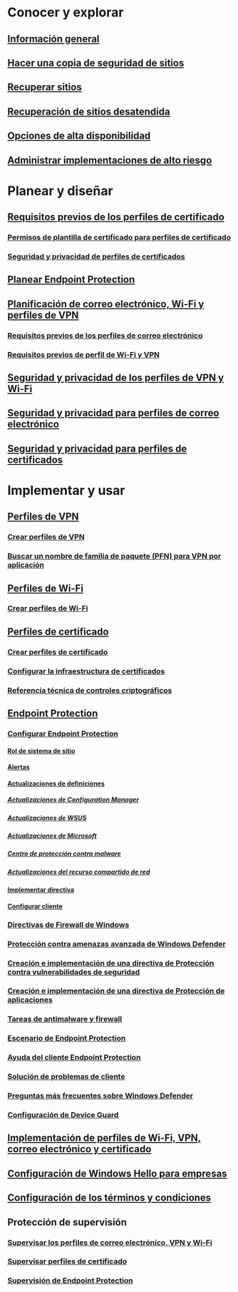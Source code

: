 # Conocer y explorar
## [Información general](understand\protect-data-and-site-infrastructure.md)
## [Hacer una copia de seguridad de sitios](understand/backup-and-recovery.md)
## [Recuperar sitios](understand/recover-sites.md)
## [Recuperación de sitios desatendida](understand/unattended-recovery.md)
## [Opciones de alta disponibilidad](understand/high-availability-options.md)
## [Administrar implementaciones de alto riesgo](understand/settings-to-manage-high-risk-deployments.md)

# Planear y diseñar
## [Requisitos previos de los perfiles de certificado](plan-design/prerequisites-for-certificate-profiles.md)
### [Permisos de plantilla de certificado para perfiles de certificado](plan-design/planning-for-certificate-template-permissions.md)
### [Seguridad y privacidad de perfiles de certificados](plan-design/security-and-privacy-for-certificate-profiles.md)

## [Planear Endpoint Protection](plan-design/planning-for-endpoint-protection.md)

## [Planificación de correo electrónico, Wi-Fi y perfiles de VPN](plan-design/prerequisites-for-email-profiles.md)
### [Requisitos previos de los perfiles de correo electrónico](plan-design/prerequisites-for-email-profiles.md)
### [Requisitos previos de perfil de Wi-Fi y VPN](plan-design/prerequisites-for-wifi-vpn-profiles.md)

## [Seguridad y privacidad de los perfiles de VPN y Wi-Fi](plan-design/security-and-privacy-for-wifi-vpn-profiles.md)

## [Seguridad y privacidad para perfiles de correo electrónico](plan-design/security-and-privacy-for-email-profiles.md)

## [Seguridad y privacidad para perfiles de certificados](plan-design/security-and-privacy-for-certificate-profiles.md)

# Implementar y usar
## [Perfiles de VPN](deploy-use/vpn-profiles.md)
### [Crear perfiles de VPN](deploy-use/create-vpn-profiles.md)
### [Buscar un nombre de familia de paquete (PFN) para VPN por aplicación](deploy-use/find-a-pfn-for-per-app-vpn.md)

## [Perfiles de Wi-Fi](deploy-use/create-wifi-profiles.md)
### [Crear perfiles de Wi-Fi](deploy-use/create-wifi-profiles.md)

## [Perfiles de certificado](deploy-use/introduction-to-certificate-profiles.md)
### [Crear perfiles de certificado](deploy-use/create-certificate-profiles.md)
### [Configurar la infraestructura de certificados](deploy-use/certificate-infrastructure.md)
### [Referencia técnica de controles criptográficos](deploy-use/cryptographic-controls-technical-reference.md)

## [Endpoint Protection](deploy-use/endpoint-protection.md)
### [Configurar Endpoint Protection](deploy-use/endpoint-protection-configure.md)
#### [Rol de sistema de sitio](deploy-use/endpoint-protection-site-role.md)
#### [Alertas](deploy-use/endpoint-configure-alerts.md)
#### [Actualizaciones de definiciones](deploy-use/endpoint-definition-updates.md)
##### [Actualizaciones de Configuration Manager](deploy-use/endpoint-definitions-configmgr.md)
##### [Actualizaciones de WSUS](deploy-use/endpoint-definitions-wsus.md)
##### [Actualizaciones de Microsoft](deploy-use/endpoint-definitions-microsoft-updates.md)
##### [Centro de protección contra malware](deploy-use/endpoint-definitions-protection-center.md)
##### [Actualizaciones del recurso compartido de red](deploy-use/endpoint-definitions-network.md)

#### [Implementar directiva](deploy-use/endpoint-antimalware-policies.md)
#### [Configurar cliente](deploy-use/endpoint-protection-configure-client.md)

### [Directivas de Firewall de Windows](deploy-use/create-windows-firewall-policies.md)
### [Protección contra amenazas avanzada de Windows Defender](deploy-use/windows-defender-advanced-threat-protection.md)
### [Creación e implementación de una directiva de Protección contra vulnerabilidades de seguridad](deploy-use/create-deploy-exploit-guard-policy.md)
### [Creación e implementación de una directiva de Protección de aplicaciones](deploy-use/create-deploy-application-guard-policy.md)
### [Tareas de antimalware y firewall](deploy-use/endpoint-antimalware-firewall.md)
### [Escenario de Endpoint Protection](deploy-use/scenarios-endpoint-protection.md)
### [Ayuda del cliente Endpoint Protection](deploy-use/endpoint-protection-client-help.md)
### [Solución de problemas de cliente](deploy-use/troubleshoot-endpoint-client.md)
### [Preguntas más frecuentes sobre Windows Defender](deploy-use/endpoint-protection-client-faq.md)
### [Configuración de Device Guard](deploy-use/use-device-guard-with-configuration-manager.md)

## [Implementación de perfiles de Wi-Fi, VPN, correo electrónico y certificado](deploy-use/deploy-wifi-vpn-email-cert-profiles.md)
## [Configuración de Windows Hello para empresas](deploy-use/windows-hello-for-business-settings.md)

## [Configuración de los términos y condiciones](../mdm/deploy-use/terms-and-conditions.md)

## Protección de supervisión
### [Supervisar los perfiles de correo electrónico, VPN y Wi-Fi](deploy-use/monitor-wifi-email-vpn-profiles.md)
### [Supervisar perfiles de certificado](deploy-use/monitor-certificate-profiles.md)
### [Supervisión de Endpoint Protection](deploy-use/monitor-endpoint-protection.md)
